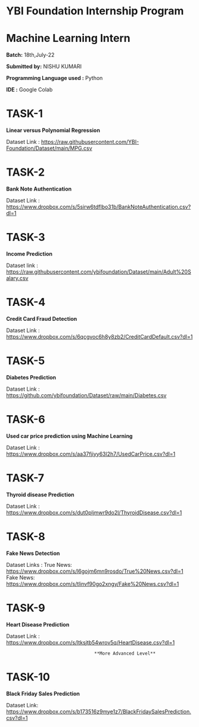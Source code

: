 # YBI Foundation Internship Program 
# Machine Learning Intern
**Batch:** 18th,July-22

**Submitted by:**
NISHU KUMARI

**Programming Language used :** Python

**IDE :** Google Colab

                                                                          
# TASK-1

**Linear versus Polynomial Regression**

Dataset Link : https://raw.githubusercontent.com/YBI-Foundation/Dataset/main/MPG.csv



# TASK-2

**Bank Note Authentication**

Dataset Link : https://www.dropbox.com/s/5sirw6tdflbo31b/BankNoteAuthentication.csv?dl=1



# TASK-3

**Income Prediction**

Dataset link : https://raw.githubusercontent.com/ybifoundation/Dataset/main/Adult%20Salary.csv


# TASK-4

**Credit Card Fraud Detection**

Dataset Link : https://www.dropbox.com/s/6qcgvoc6h8y8zb2/CreditCardDefault.csv?dl=1


                                    
# TASK-5

**Diabetes Prediction**

Dataset Link : https://github.com/ybifoundation/Dataset/raw/main/Diabetes.csv


# TASK-6

**Used car price prediction using Machine Learning**

Dataset Link :  https://www.dropbox.com/s/aa37fjiyy63l2h7/UsedCarPrice.csv?dl=1


                                        
# TASK-7

**Thyroid disease Prediction**

Dataset Link : https://www.dropbox.com/s/dut0pljmwr9do2l/ThyroidDisease.csv?dl=1



# TASK-8

**Fake News Detection**

Dataset Links : True News: https://www.dropbox.com/s/l6gojm6mn9rosdo/True%20News.csv?dl=1
               Fake News: https://www.dropbox.com/s/tlinvf90go2xngy/Fake%20News.csv?dl=1


# TASK-9

**Heart Disease Prediction**

Dataset Link : https://www.dropbox.com/s/ltksjtb54wrov5q/HeartDisease.csv?dl=1



                                     **More Advanced Level**
# TASK-10

**Black Friday Sales Prediction**

Dataset Link: https://www.dropbox.com/s/b173516z9mye1z7/BlackFridaySalesPrediction.csv?dl=1
